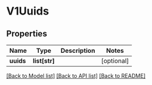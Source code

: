 # V1Uuids

## Properties
Name | Type | Description | Notes
------------ | ------------- | ------------- | -------------
**uuids** | **list[str]** |  | [optional] 

[[Back to Model list]](../README.md#documentation-for-models) [[Back to API list]](../README.md#documentation-for-api-endpoints) [[Back to README]](../README.md)


